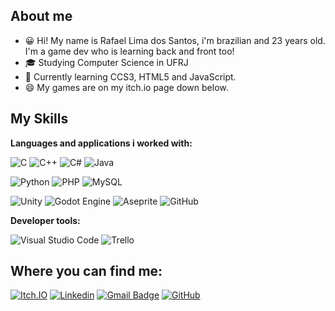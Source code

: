 ## About me

- :grinning:	 Hi! My name is Rafael Lima dos Santos, i'm brazilian and 23 years old. I'm a game dev who is learning back and front too!
- 🎓 Studying Computer Science in UFRJ
- 🌱 Currently learning CCS3, HTML5 and JavaScript.
- :smile:	My games are on my itch.io page down below.
## My Skills

**Languages and applications i worked with:**

![C](https://img.shields.io/badge/C-00599C?style=for-the-badge&logo=c&logoColor=white)  ![C++](https://img.shields.io/badge/-C++-333333?style=flat&logo=C%2B%2B&logoColor=00599C) ![C#](https://img.shields.io/badge/c%23-%23239120.svg?style=for-the-badge&logo=csharp&logoColor=white)    ![Java](https://img.shields.io/badge/java-%23ED8B00.svg?style=for-the-badge&logo=openjdk&logoColor=white)

![Python](https://img.shields.io/badge/python-3670A0?style=for-the-badge&logo=python&logoColor=ffdd54)  ![PHP](https://img.shields.io/badge/PHP-777BB4?style=for-the-badge&logo=php&logoColor=white) ![MySQL](https://img.shields.io/badge/MySQL-00000F?style=for-the-badge&logo=mysql&logoColor=white)

![Unity](https://img.shields.io/badge/unity-%23000000.svg?style=for-the-badge&logo=unity&logoColor=white)    ![Godot Engine](https://img.shields.io/badge/GODOT-%23FFFFFF.svg?style=for-the-badge&logo=godot-engine) ![Aseprite](https://img.shields.io/badge/Aseprite-FFFFFF?style=for-the-badge&logo=Aseprite&logoColor=#7D929E)    ![GitHub](https://img.shields.io/badge/-GitHub-333333?style=flat&logo=github)

**Developer tools:**

![Visual Studio Code](https://img.shields.io/badge/-Visual%20Studio%20Code-333333?style=flat&logo=visual-studio-code&logoColor=007ACC)
![Trello](https://img.shields.io/badge/-Trello-333333?style=flat&logo=trello&logoColor=007ACC)


## Where you can find me:
[![Itch.IO](https://img.shields.io/badge/Itch-%23FF0B34.svg?style=for-the-badge&logo=Itch.io&logoColor=white)](https://rafahgol.itch.io)
[![Linkedin](https://img.shields.io/badge/LinkedIn-0077B5?style=for-the-badge&logo=linkedin&logoColor=white)](https://www.linkedin.com/in/rafahgol/)
[![Gmail Badge](https://img.shields.io/badge/-rafalima@ufrj.br-006bed?style=flat-square&logo=Gmail&logoColor=white&link=mailto:rafalima@ufrj.br)](mailto:rafalima@ufrj.br )
[![GitHub](https://img.shields.io/github/followers/rafahgol?label=follow&style=social)](https://github.com/rafahgol)
